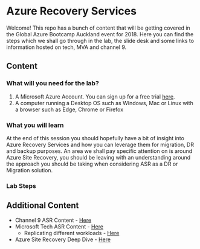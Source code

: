 # Azure Recovery Services

Welcome! This repo has a bunch of content that will be getting covered in the Global Azure Bootcamp Auckland event for 2018. Here you can find the steps which we shall go through in the lab, the slide desk and some links to information hosted on tech, MVA and channel 9.

## Content

### What will you need for the lab?
1. A Microsoft Azure Account. You can sign up for a free trial [here](https://azure.microsoft.com/en-us/free/).
2. A computer running a Desktop OS such as WIndows, Mac or Linux with a browser such as Edge, Chrome or Firefox


### What you will learn

At the end of this session you should hopefully have a bit of insight into Azure Recovery Services and how you can leverage them for migration, DR and backup purposes. An area we shall pay specific attention on is around Azure Site Recovery, you should be leaving with an understanding around the approach you should be taking when considering ASR as a DR or Migration solution.

### Lab Steps





## Additional Content

- Channel 9 ASR Content - [Here](https://channel9.msdn.com/Series/Azure-Site-Recovery)
- Microsoft Tech ASR Content - [Here](https://docs.microsoft.com/en-us/azure/site-recovery/)
    - Replicating different workloads - [Here](https://docs.microsoft.com/en-us/azure/site-recovery/site-recovery-active-directory)
- Azure Site Recovery Deep Dive - [Here](https://channel9.msdn.com//Series/Azure-Site-Recovery/Azure-Site-Recovery-Deep-Dive/)

